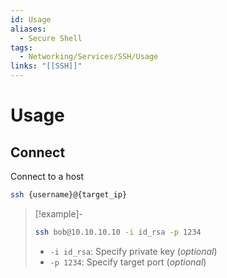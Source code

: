 ```yaml
---
id: Usage
aliases:
  - Secure Shell
tags:
  - Networking/Services/SSH/Usage
links: "[[SSH]]"
---
```


# Usage

## Connect

Connect to a host

```sh
ssh {username}@{target_ip}
```

<!-- Example {{{-->
> [!example]-
>
> ```sh
> ssh bob@10.10.10.10 -i id_rsa -p 1234
> ```
>
> - `-i id_rsa`: Specify private key (*optional*)
> - `-p 1234`: Specify target port (*optional*)
<!-- }}} -->
